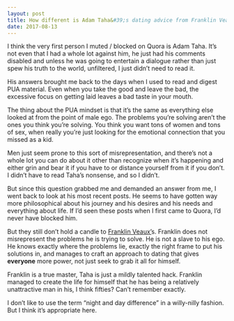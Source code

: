 ```yaml
---
layout: post
title: How different is Adam Taha&#39;s dating advice from Franklin Veaux?
date: 2017-08-13
---
```


<p>I think the very first person I muted / blocked on Quora is Adam Taha. It’s not even that I had a whole lot against him, he just had his comments disabled and unless he was going to entertain a dialogue rather than just spew his truth to the world, unfiltered, I just didn’t need to read it.</p><p>His answers brought me back to the days when I used to read and digest PUA material. Even when you take the good and leave the bad, the excessive focus on getting laid leaves a bad taste in your mouth.</p><p>The thing about the PUA mindset is that it’s the same as everything else looked at from the point of male ego. The problems you’re solving aren’t the ones you think you’re solving. You think you want tons of women and tons of sex, when really you’re just looking for the emotional connection that you missed as a kid.</p><p>Men just seem prone to this sort of misrepresentation, and there’s not a whole lot you can do about it other than recognize when it’s happening and either grin and bear it if you have to or distance yourself from it if you don’t. I didn’t have to read Taha’s nonsense, and so I didn’t.</p><p>But since this question grabbed me and demanded an answer from me, I went back to look at his most recent posts. He seems to have gotten way more philosophical about his journey and his desires and his needs and everything about life. If I’d seen these posts when I first came to Quora, I’d never have blocked him.</p><p>But they still don’t hold a candle to <a href="/profile/Franklin-Veaux">Franklin Veaux’</a>s. Franklin does not misrepresent the problems he is trying to solve. He is not a slave to his ego. He knows exactly where the problems lie, exactly the right frame to put his solutions in, and manages to craft an approach to dating that gives <b>everyone</b> more power, not just seek to grab it all for himself.</p><p>Franklin is a true master, Taha is just a mildly talented hack. Franklin managed to create the life for himself that he has being a relatively unattractive man in his, I think fifties? Can’t remember exactly.</p><p>I don’t like to use the term “night and day difference” in a willy-nilly fashion. But I think it’s appropriate here.</p>
